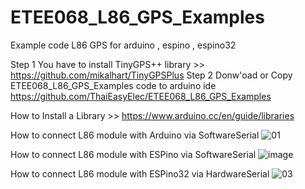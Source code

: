 # ETEE068_L86_GPS_Examples
Example code L86 GPS for arduino , espino , espino32 

Step 1 You have to install TinyGPS++ library >> https://github.com/mikalhart/TinyGPSPlus
Step 2 Donw'oad or Copy ETEE068_L86_GPS_Examples code to arduino ide https://github.com/ThaiEasyElec/ETEE068_L86_GPS_Examples

How to Install a Library >> https://www.arduino.cc/en/guide/libraries

How to connect L86 module with Arduino via SoftwareSerial
![01](https://user-images.githubusercontent.com/8803501/60856790-9a29b580-a232-11e9-93d7-a37a9de3a675.JPG)

How to connect L86 module with ESPino via SoftwareSerial
![image](https://user-images.githubusercontent.com/8803501/91000527-8cc8b980-e5f3-11ea-9d7b-b4b1c954652f.png)

How to connect L86 module with ESPino32 via HardwareSerial
![03](https://user-images.githubusercontent.com/8803501/60856846-c5aca000-a232-11e9-8592-b5f22b97545b.JPG)
